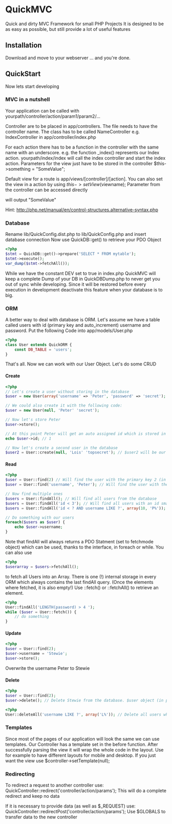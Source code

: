 # QuickMVC
Quick and dirty MVC Framework for small PHP Projects
It is designed to be as easy as possible, but still provide a lot of useful features

## Installation
Download and move to your webserver ... and you're done.

## QuickStart
Now lets start developing

### MVC in a nutshell
Your application can be called with yourpath/controller/action/param1/param2/...

Controller are to be placed in app/controllers. The file needs to have the controller name.
The class has to be called NameController
e.g. IndexController in app/controller/index.php

For each action there has to be a function in the controller with the same name with an underscore.
e.g. the function _index() represents our Index action. yourpath/index/index will call the index controller and start
the index action.
Parameters for the view just have to be stored in the controller
$this->something = "SomeValue";

Default view for a route is app/views/[controller]/[action]. You can also set the view in a action by using $this->setView($viewname);
Parameter from the controller can be accessed directly
<?= $something ?> will output "SomeValue"
Hint: http://php.net/manual/en/control-structures.alternative-syntax.php

### Database
Rename lib/QuickConfig.dist.php to lib/QuickConfig.php and insert database connection
Now use QuickDB::get() to retrieve your PDO Object

```php
<?php
$stmt = QuickDB::get()->prepare('SELECT * FROM mytable');
$stmt->execute();
var_dump($stmt->fetchAll());
```

While we have the constant DEV set to true in index.php QuickMVC will keep a complete Dump of your DB in QuickDBDump.php to never get you out of sync while developing. Since it will be restored before every execution in development deactivate this feature when your database is to big.

### ORM
A better way to deal with database is ORM.
Let's assume we have a table called users with id (primary key and auto_increment) username and password. Put the following Code into app/models/User.php

```php
<?php
class User extends QuickORM {
    const DB_TABLE = 'users';
}
```

That's all. Now we can work with our User Object. Let's do some CRUD

#### Create

```php
<?php
// Let's create a user without storing in the database
$user = new User(array('username' => 'Peter', 'password' => 'secret');

// We could also create it with the following code:
$user = new User(null, 'Peter' 'secret');

// Now let's store Peter
$user->store();

// At this point Peter will get an auto assigned id which is stored in our $user
echo $user->id; // 1

// Now let's create a second user in the database
$user2 = User::create(null, 'Lois' 'topsecret'); // $user2 will be our new created user object

```

#### Read

```php
<?php
$user = User::find(2) // Will find the user with the primary key 2 (in our case: Lois)
$user = User::find('username', 'Peter'); // Will find the user with the username Peter (in our case: Peter)

// Now find multiple ones
$users = User::findAll(); // Will find all users from the database
$users = User::findAll('id < 3'); // Will find all users with an id smaller than 3
$users = User::findAll('id < ? AND username LIKE ?', array(10, 'P%')); // Will find all users with an id below 10 and a username starting with P

// Do something with our users
foreach($users as $user) {
    echo $user->username;
}

```
Note that findAll will always returns a PDO Statment (set to fetchmode object) which can be used, thanks to the interface, in foreach or while.
You can also use
```php
<?php
$userarray = $users->fetchAll();
```
to fetch all Users into an Array.
There is one (!) internal storage in every ORM which always contains the last findAll query. (Once the elements where fetched, it is also empty!) Use ::fetch() or ::fetchAll() to retrieve an element.
```php
<?php
User::findAll('LENGTH(password) > 4 ');
while ($user = User::fetch()) {
    // do something
}
```

#### Update

```php
<?php
$user = User::find(2);
$user->username = 'Stewie';
$user->store();
```

Overwrite the username Peter to Stewie


#### Delete

```php
<?php
$user = User::find(2);
$user->delete(); // Delete Stewie from the database. $user object (in php) is still valid AND (!) could be stored again if required
```

```php
<?php
User::deleteAll('username LIKE ?', array('L%')); // Delete all users where the username starts with an L
```

### Templates

Since most of the pages of our application will look the same we can use templates. Our Controller has a template set in the before function. After successfully parsing the view it will wrap the whole code in the layout. Use for example to have different layouts for mobile and desktop.
If you just want the view use $controller->setTemplate(null);

### Redirecting
To redirect a request to another controller use:
QuickController::redirect('controller/action/params');
This will do a complete redirect and keep no data

If it is necessary to provide data (as well as $_REQUEST) use:
QuickController::redirectPost('controller/action/params');
Use $GLOBALS to transfer data to the new controller
